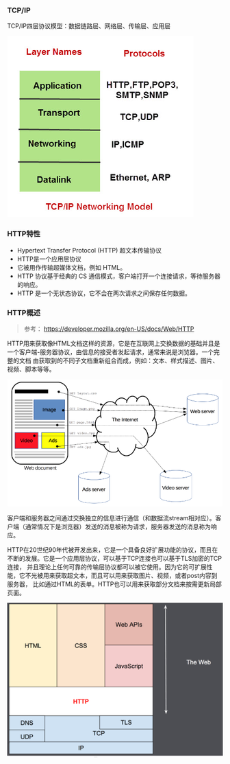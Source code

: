 ### TCP/IP

TCP/IP四层协议模型：数据链路层、网络层、传输层、应用层

![TCP/IP](images/tcp-ip-networking-model.jpg)



### HTTP特性

* Hypertext Transfer Protocol (HTTP) 超文本传输协议
* HTTP是一个应用层协议
* 它被用作传输超媒体文档，例如 HTML。
* HTTP 协议基于经典的 CS 通信模式，客户端打开一个连接请求，等待服务器的响应。
* HTTP 是一个无状态协议，它不会在两次请求之间保存任何数据。


### HTTP概述

>
> 参考： https://developer.mozilla.org/en-US/docs/Web/HTTP
>

HTTP用来获取像HTML文档这样的资源，它是在互联网上交换数据的基础并且是一个客户端-服务器协议，由信息的接受者发起请求，通常来说是浏览器。一个完整的文档
由获取到的不同子文档重新组合而成，例如：文本、样式描述、图片、视频、脚本等等。

![fetch-page](images/Fetching_a_page.png)

客户端和服务器之间通过交换独立的信息进行通信（和数据流stream相对应）。客户端（通常情况下是浏览器）发送的消息被称为请求，服务器发送的消息称为响应。

HTTP在20世纪90年代被开发出来，它是一个具备良好扩展功能的协议，而且在不断的发展。它是一个应用层协议，可以基于TCP连接也可以基于TLS加密的TCP连接，
并且理论上任何可靠的传输层协议都可以被它使用。因为它的可扩展性能，它不光被用来获取超文本，而且可以用来获取图片、视频，或者post内容到服务器，
比如通过HTML的表单。HTTP也可以用来获取部分文档来按需更新局部页面。

![http-layers](images/HTTP%20%26%20layers.png)
